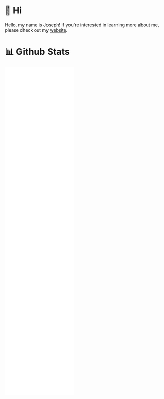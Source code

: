 # 👋 Hi

Hello, my name is Joseph! If you're interested in learning more about me, please check out my [website](https://www.josephcarmosino.com/).

# 📊 Github Stats

<picture>
  <img src="/github-metrics.svg" alt="Metrics">
</picture>
